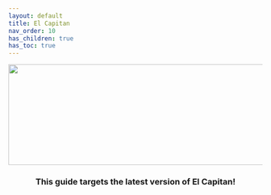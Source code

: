 ```yaml
---
layout: default
title: El Capitan
nav_order: 10
has_children: true
has_toc: true
---
```


<p align="center">
  <img width="650" height="200" src="../../../assets/HeaderElCapitan.png">
</p>

<h3 align="center">This guide targets the latest version of El Capitan!</h3>
